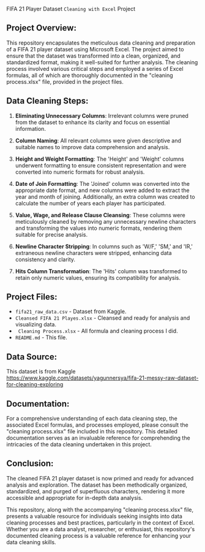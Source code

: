 FIFA 21 Player Dataset `Cleaning with Excel` Project 

## Project Overview:

This repository encapsulates the meticulous data cleaning and preparation of a FIFA 21 player dataset using Microsoft Excel. The project aimed to ensure that the dataset was transformed into a clean, organized, and standardized format, making it well-suited for further analysis. The cleaning process involved various critical steps and employed a series of Excel formulas, all of which are thoroughly documented in the "cleaning process.xlsx" file, provided in the project files.

## Data Cleaning Steps:

1. **Eliminating Unnecessary Columns**: Irrelevant columns were pruned from the dataset to enhance its clarity and focus on essential information.

2. **Column Naming**: All relevant columns were given descriptive and suitable names to improve data comprehension and analysis.

3. **Height and Weight Formatting**: The 'Height' and 'Weight' columns underwent formatting to ensure consistent representation and were converted into numeric formats for robust analysis.

4. **Date of Join Formatting**: The 'Joined' column was converted into the appropriate date format, and new columns were added to extract the year and month of joining. Additionally, an extra column was created to calculate the number of years each player has participated.

5. **Value, Wage, and Release Clause Cleansing**: These columns were meticulously cleaned by removing any unnecessary newline characters and transforming the values into numeric formats, rendering them suitable for precise analysis.

6. **Newline Character Stripping**: In columns such as 'W/F,' 'SM,' and 'IR,' extraneous newline characters were stripped, enhancing data consistency and clarity.

7. **Hits Column Transformation**: The 'Hits' column was transformed to retain only numeric values, ensuring its compatibility for analysis.

## Project Files:

-	`fifa21_raw_data.csv` - Dataset from Kaggle.
-	`Cleansed FIFA 21 Playes.xlsx` - Cleansed and ready for analysis and visualizing data.
-	` Cleaning Process.xlsx` - All formula and cleaning process I did.
-	`README.md` - This file.


## Data Source:

This dataset is from Kaggle
https://www.kaggle.com/datasets/yagunnersya/fifa-21-messy-raw-dataset-for-cleaning-exploring


## Documentation:

For a comprehensive understanding of each data cleaning step, the associated Excel formulas, and processes employed, please consult the "cleaning process.xlsx" file included in this repository. This detailed documentation serves as an invaluable reference for comprehending the intricacies of the data cleaning undertaken in this project.

## Conclusion:

The cleaned FIFA 21 player dataset is now primed and ready for advanced analysis and exploration. The dataset has been methodically organized, standardized, and purged of superfluous characters, rendering it more accessible and appropriate for in-depth data analysis.

This repository, along with the accompanying "cleaning process.xlsx" file, presents a valuable resource for individuals seeking insights into data cleaning processes and best practices, particularly in the context of Excel. Whether you are a data analyst, researcher, or enthusiast, this repository's documented cleaning process is a valuable reference for enhancing your data cleaning skills.

